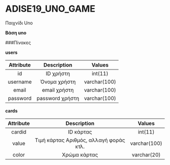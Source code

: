 # ADISE19_UNO_GAME

Παιχνίδι Uno

**Bάση uno**

###Πίνακες

**users**

| Attribute    | Description                             | Values        |
| :---:        |     :---:                               |    :---:      |
| id          | ID χρήστη                   | int(11)  |
| username     | Όνομα χρήστη                          | varchar(100)        |
| email     | email χρήστη | varchar(100)        |
| password     | password χρήστη | varchar(100)        |


**cards**

| Attribute    | Description                             | Values        |
| :---:        |     :---:                               |    :---:      |
| cardid          | ID κάρτας                   | int(11)  |
| value     | Τιμή κάρτας Αριθμός, αλλαγή φοράς κτλ.                          | varchar(100)        |
| color     | Χρώμα κάρτας | varchar(20)        |

